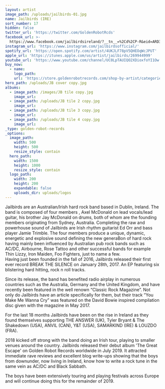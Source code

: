 ```yaml
---
layout: artist
image_path: /uploads/jailbirds-01.jpg
name: Jailbirds (IRE)
sort_number: 17
hidden: false
twitter_url: 'https://twitter.com/GoldenRobotRcds'
facebook_url: >-
  https://www.facebook.com/jailbirdsireland/?__tn__=%2Cd%2CP-R&eid=ARD3NdMRyCmV4M6YbplFk0qVrdHJh4bxWG_AvtbvNKlY1XU_xmPbHas9sDppsQO5H823yohtCg2wMBIx
instagram_url: 'https://www.instagram.com/jailbirdsofficial/'
spotify_url: 'https://open.spotify.com/artist/4UKJLF78pV5QHEOqWcJPUT'
apple_url: 'https://itunes.apple.com/us/artist/jailbirds/269944999'
youtube_url: 'https://www.youtube.com/channel/UC0LpTAUIQO2XDioxfoYI1Ow'
buy_now:
  - name:
    logo_path:
    url: 'https://store.goldenrobotrecords.com/shop-by-artist/categories/jailbirds'
hero_path: /uploads/JB cover copy.jpg
albums:
  - image_path: /images/JB tile copy.jpg
    image_url:
  - image_path: /uploads/JB tile 2 copy.jpg
    image_url:
  - image_path: /uploads/JB tile 3 copy.jpg
    image_url:
  - image_path: /uploads/JB tile 4 copy.jpg
    image_url:
_type: golden-robot-records
_options:
  image_path:
    width: 500
    height: 500
    resize_style: contain
  hero_path:
    width: 1500
    height: 1000
    resize_style: contain
  logo_path:
    width: 200
    height: 200
    expandable: false
    uploads_dir: uploads/logos
---
```


Jailbirds are an Australian/Irish hard rock band based in Dublin, Ireland. The band is composed of four members , Axel McDonald on lead vocals/lead guitar, his brother Jay McDonald on drums, both of whom are the founding members originating from Sydney, Australia. Completing the raw and powerhouse sound of Jailbirds are Irish rhythm guitarist Ed Orr and bass player Jamie Trimble. The four members produce a unique, dynamic, energetic and explosive sound defining the new generaBon of hard rock having mainly been influenced by Australian pub rock bands such as AC/DC, Airbourne, Rose Tattoo and other successful bands for example Thin Lizzy, Iron Maiden, Foo Fighters, just to name a few.<br>Having just been founded in the fall of 2016, Jailbirds released their first ever record BREAK THE SILENCE on January 28th, 2017. An EP featuring six blistering hard hitting, rock n roll tracks.

Since its release, the band has benefited radio airplay in numerous countries such as the Australia, Germany and the United Kingdom, and have recently been featured in the well renown “Classic Rock Magazine”. Not only do Jailbirds have an article specifically for them, but their track “You Make Me Wanna Cry” was featured on the David Bowie inspired compilation disc given with the magazine in May 2017.

For the last 18 months Jailbirds have been on the rise in Ireland as they found themselves supporting THE ANSWER (UK), Tyler Bryant & The Shakedown (USA), ANVIL (CAN), Y&T (USA), SAMARKIND (IRE) & LOUZDO (FRA).

2018 kicked off strong with the band doing an Irish tour, playing to smaller venues around the country. Jailbirds released their debut album 'The Great Escape' on Golden Robot Records worldwide in July 2019. It attracted immediate rave reviews and excellent blog write-ups showing that the boys from downunder, now living in Ireland, know how to write a rock tune in the same vein as AC/DC and Black Sabbath.

The boys have been extensively touring and playing festivals across Europe and will continue doing this for the remainder of 2019.

&nbsp;